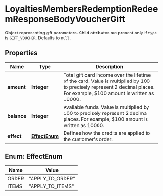 

# LoyaltiesMembersRedemptionRedeemResponseBodyVoucherGift

Object representing gift parameters. Child attributes are present only if `type` is `GIFT_VOUCHER`. Defaults to `null`.

## Properties

| Name | Type | Description |
|------------ | ------------- | ------------- |
|**amount** | **Integer** | Total gift card income over the lifetime of the card. Value is multiplied by 100 to precisely represent 2 decimal places. For example, $100 amount is written as 10000. |
|**balance** | **Integer** | Available funds. Value is multiplied by 100 to precisely represent 2 decimal places. For example, $100 amount is written as 10000. |
|**effect** | [**EffectEnum**](#EffectEnum) | Defines how the credits are applied to the customer&#39;s order. |



## Enum: EffectEnum

| Name | Value |
|---- | -----|
| ORDER | &quot;APPLY_TO_ORDER&quot; |
| ITEMS | &quot;APPLY_TO_ITEMS&quot; |



